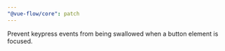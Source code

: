 ```yaml
---
"@vue-flow/core": patch
---
```


Prevent keypress events from being swallowed when a button element is focused.
